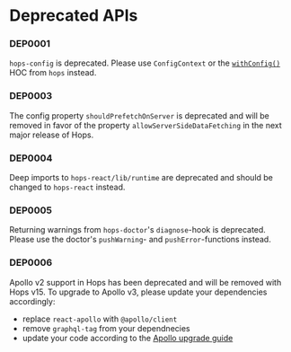 # Deprecated APIs

### DEP0001

`hops-config` is deprecated. Please use `ConfigContext` or the [`withConfig()`](https://github.com/xing/hops#withconfigcomponent) HOC from `hops` instead.

### DEP0003

The config property `shouldPrefetchOnServer` is deprecated and will be removed in favor of the property `allowServerSideDataFetching` in the next major release of Hops.

### DEP0004

Deep imports to `hops-react/lib/runtime` are deprecated and should be changed to `hops-react` instead.

### DEP0005

Returning warnings from `hops-doctor`'s `diagnose`-hook is deprecated. Please use the doctor's `pushWarning`- and `pushError`-functions instead.

### DEP0006

Apollo v2 support in Hops has been deprecated and will be removed with Hops v15. To upgrade to Apollo v3, please update your dependencies accordingly:

- replace `react-apollo` with `@apollo/client`
- remove `graphql-tag` from your dependnecies
- update your code according to the [Apollo upgrade guide](https://www.apollographql.com/docs/react/migrating/apollo-client-3-migration/)

